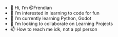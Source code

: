 - 👋 Hi, I’m @Frendian
- 👀 I’m interested in learning to code for fun
- 🌱 I’m currently learning Python, Godot
- 💞️ I’m looking to collaborate on Learning Projects
- 📫 How to reach me idk, not a ppl person

<!---
Frendian/Frendian is a ✨ special ✨ repository because its `README.md` (this file) appears on your GitHub profile.
You can click the Preview link to take a look at your changes.
--->
